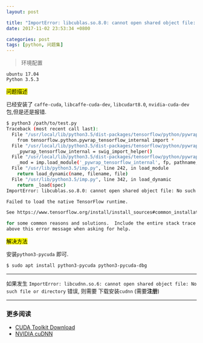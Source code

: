 ```yaml
---
layout: post

title: "ImportError: libcublas.so.8.0: cannot open shared object file: No such file or directory"
date: 2017-11-02 23:53:34 +0800

categories: post
tags: [python, 问题集]
---
```


>环境配置
```
ubuntu 17.04
Python 3.5.3
```

<mark>问题描述</mark>

已经安装了 `caffe-cuda`, `libcaffe-cuda-dev`, `libcudart8.0`, `nvidia-cuda-dev` 包,但是还是报错.

```bash
$ python3 /path/to/test.py
Traceback (most recent call last):
  File "/usr/local/lib/python3.5/dist-packages/tensorflow/python/pywrap_tensorflow.py", line 58, in <module>
    from tensorflow.python.pywrap_tensorflow_internal import *
  File "/usr/local/lib/python3.5/dist-packages/tensorflow/python/pywrap_tensorflow_internal.py", line 28, in <module>
    _pywrap_tensorflow_internal = swig_import_helper()
  File "/usr/local/lib/python3.5/dist-packages/tensorflow/python/pywrap_tensorflow_internal.py", line 24, in swig_import_helper
    _mod = imp.load_module('_pywrap_tensorflow_internal', fp, pathname, description)
  File "/usr/lib/python3.5/imp.py", line 242, in load_module
    return load_dynamic(name, filename, file)
  File "/usr/lib/python3.5/imp.py", line 342, in load_dynamic
    return _load(spec)
ImportError: libcublas.so.8.0: cannot open shared object file: No such file or directory

Failed to load the native TensorFlow runtime.

See https://www.tensorflow.org/install/install_sources#common_installation_problems

for some common reasons and solutions.  Include the entire stack trace
above this error message when asking for help.
```

<mark>解决方法</mark>

安装`python3-pycuda`  即可.

```bash
$ sudo apt install python3-pycuda python3-pycuda-dbg
```

---

如果发生 `ImportError: libcudnn.so.6: cannot open shared object file: No such file or directory` 错误, 则需要 下载安装`cudnn` (需要**注册**)


---
### 更多阅读
- [CUDA Toolkit Download](https://developer.nvidia.com/cuda-downloads?target_os=Linux&target_arch=x86_64&target_distro=Ubuntu&target_version=1704&target_type=debnetwork)
- [NVIDIA cuDNN](https://developer.nvidia.com/cudnn)

